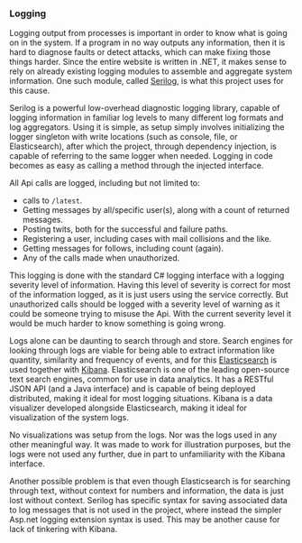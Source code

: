 ### Logging

Logging output from processes is important in order to know what is going on in the system.
If a program in no way outputs any information, then it is hard to diagnose faults or detect attacks, which can make fixing those things harder.
Since the entire website is written in .NET, it makes sense to rely on already existing logging modules to assemble and aggregate system information.
One such module, called [Serilog](https://github.com/serilog/serilog), is what this project uses for this cause. 

Serilog is a powerful low-overhead diagnostic logging library, capable of logging information in familiar log levels to many different log formats and log aggregators.
Using it is simple, as setup simply involves initializing the logger singleton with write locations (such as console, file, or Elasticsearch), after which the project, through dependency injection, is capable of referring to the same logger when needed.
Logging in code becomes as easy as calling a method through the injected interface. 

All Api calls are logged, including but not limited to:

- calls to `/latest`.
- Getting messages by all/specific user(s), along with a count of returned messages.
- Posting twits, both for the successful and failure paths.
- Registering a user, including cases with mail collisions and the like.
- Getting messages for follows, including count (again).
- Any of the calls made when unauthorized.

This logging is done with the standard C# logging interface with a logging severity level of information. 
Having this level of severity is correct for most of the information logged, as it is just users using the service correctly. But unauthorized calls should be logged with a severity level of warning as it could be someone trying to misuse the Api. With the current severity level it would be much harder to know something is going wrong. 

Logs alone can be daunting to search through and store.
Search engines for looking through logs are viable for being able to extract information like quantity, similarity and frequency of events, and for this [Elasticsearch](https://aws.amazon.com/elasticsearch-service/the-elk-stack/what-is-elasticsearch/) is used together with [Kibana](https://www.elastic.co/kibana).
Elasticsearch is one of the leading open-source text search engines, common for use in data analytics.
It has a RESTful JSON API (and a Java interface) and is capable of being deployed distributed, making it ideal for most logging situations.
Kibana is a data visualizer developed alongside Elasticsearch, making it ideal for visualization of the system logs.

No visualizations was setup from the logs. Nor was the logs used in any other meaningful way.
It was made to work for illustration purposes, but the logs were not used any further, due in part to unfamiliarity with the Kibana interface.

Another possible problem is that even though Elasticsearch is for searching through text, without context for numbers and information, the data is just lost without context.
Serilog has specific syntax for saving associated data to log messages that is not used in the project, where instead the simpler Asp.net logging extension syntax is used.
This may be another cause for lack of tinkering with Kibana. 
